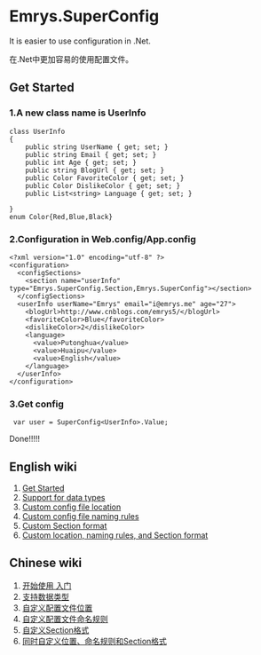 # Emrys.SuperConfig

It is easier to use configuration in .Net.
  
在.Net中更加容易的使用配置文件。

## Get Started


### 1.A new class name is UserInfo
```
class UserInfo
{
    public string UserName { get; set; }
    public string Email { get; set; }
    public int Age { get; set; }
    public string BlogUrl { get; set; }
    public Color FavoriteColor { get; set; }
    public Color DislikeColor { get; set; } 
    public List<string> Language { get; set; }
   
}
enum Color{Red,Blue,Black} 
```


### 2.Configuration in Web.config/App.config
```
<?xml version="1.0" encoding="utf-8" ?>
<configuration>
  <configSections>
    <section name="userInfo" type="Emrys.SuperConfig.Section,Emrys.SuperConfig"></section>
  </configSections>
  <userInfo userName="Emrys" email="i@emrys.me" age="27">
    <blogUrl>http://www.cnblogs.com/emrys5/</blogUrl>
    <favoriteColor>Blue</favoriteColor>
    <dislikeColor>2</dislikeColor> 
    <language>
      <value>Putonghua</value>
      <value>Huaipu</value>
      <value>English</value>
    </language> 
  </userInfo> 
</configuration>
```

### 3.Get config
```
 var user = SuperConfig<UserInfo>.Value;
```

Done!!!!!
 

## English wiki
1. [Get Started](https://github.com/Emrys5/Emrys.SuperConfig/wiki/1.-Get-Started)
2. [Support for data types](https://github.com/Emrys5/Emrys.SuperConfig/wiki/2.-Support-for-data-types)
3. [Custom config file location](https://github.com/Emrys5/Emrys.SuperConfig/wiki/3.-Custom-config-file-location)
4. [Custom config file naming rules](https://github.com/Emrys5/Emrys.SuperConfig/wiki/4.-Custom-config-file-naming-rules)
5. [Custom Section format](https://github.com/Emrys5/Emrys.SuperConfig/wiki/5.-Custom-Section-format)
6. [Custom location, naming rules, and Section format](https://github.com/Emrys5/Emrys.SuperConfig/wiki/6.-Custom-location,-naming-rules,-and-Section-format)
## Chinese wiki
1. [开始使用 入门](https://github.com/Emrys5/Emrys.SuperConfig/wiki/1.-%E5%BC%80%E5%A7%8B%E4%BD%BF%E7%94%A8-%E5%85%A5%E9%97%A8)
2. [支持数据类型](https://github.com/Emrys5/Emrys.SuperConfig/wiki/2.-%E6%94%AF%E6%8C%81%E6%95%B0%E6%8D%AE%E7%B1%BB%E5%9E%8B)
3. [自定义配置文件位置](https://github.com/Emrys5/Emrys.SuperConfig/wiki/3.-%E8%87%AA%E5%AE%9A%E4%B9%89%E9%85%8D%E7%BD%AE%E6%96%87%E4%BB%B6%E4%BD%8D%E7%BD%AE)
4. [自定义配置文件命名规则](https://github.com/Emrys5/Emrys.SuperConfig/wiki/4.-%E8%87%AA%E5%AE%9A%E4%B9%89%E9%85%8D%E7%BD%AE%E6%96%87%E4%BB%B6%E5%91%BD%E5%90%8D%E8%A7%84%E5%88%99)
5. [自定义Section格式](https://github.com/Emrys5/Emrys.SuperConfig/wiki/5.-%E8%87%AA%E5%AE%9A%E4%B9%89Section%E6%A0%BC%E5%BC%8F)
6. [ 同时自定义位置、命名规则和Section格式](https://github.com/Emrys5/Emrys.SuperConfig/wiki/6.-%E5%90%8C%E6%97%B6%E8%87%AA%E5%AE%9A%E4%B9%89%E4%BD%8D%E7%BD%AE%E3%80%81%E5%91%BD%E5%90%8D%E8%A7%84%E5%88%99%E5%92%8CSection%E6%A0%BC%E5%BC%8F)








